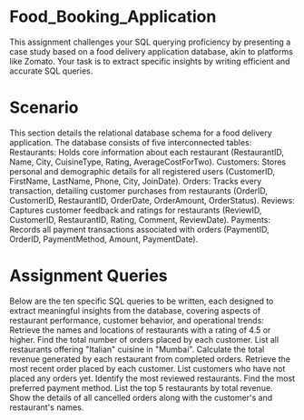 # Food_Booking_Application
This assignment challenges your SQL querying proficiency by presenting a case study based on a food delivery application database, akin to platforms like Zomato. Your task is to extract specific insights by writing efficient and accurate SQL queries.

# Scenario
This section details the relational database schema for a food delivery application. The database consists of five interconnected tables:
Restaurants: Holds core information about each restaurant (RestaurantID, Name, City, CuisineType, Rating, AverageCostForTwo).
Customers: Stores personal and demographic details for all registered users (CustomerID, FirstName, LastName, Phone, City, JoinDate).
Orders: Tracks every transaction, detailing customer purchases from restaurants (OrderID, CustomerID, RestaurantID, OrderDate, OrderAmount, OrderStatus).
Reviews: Captures customer feedback and ratings for restaurants (ReviewID, CustomerID, RestaurantID, Rating, Comment, ReviewDate).
Payments: Records all payment transactions associated with orders (PaymentID, OrderID, PaymentMethod, Amount, PaymentDate).

# Assignment Queries
Below are the ten specific SQL queries to be written, each designed to extract meaningful insights from the database, covering aspects of restaurant performance, customer behavior, and operational trends:
Retrieve the names and locations of restaurants with a rating of 4.5 or higher.
Find the total number of orders placed by each customer.
List all restaurants offering "Italian" cuisine in "Mumbai".
Calculate the total revenue generated by each restaurant from completed orders.
Retrieve the most recent order placed by each customer.
List customers who have not placed any orders yet.
Identify the most reviewed restaurants.
Find the most preferred payment method.
List the top 5 restaurants by total revenue.
Show the details of all cancelled orders along with the customer's and restaurant's names.
